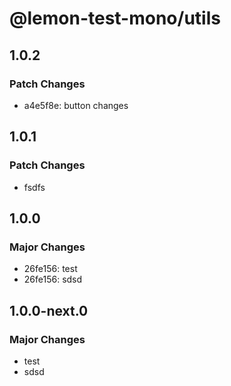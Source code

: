 # @lemon-test-mono/utils

## 1.0.2

### Patch Changes

- a4e5f8e: button changes

## 1.0.1

### Patch Changes

- fsdfs

## 1.0.0

### Major Changes

- 26fe156: test
- 26fe156: sdsd

## 1.0.0-next.0

### Major Changes

- test
- sdsd
